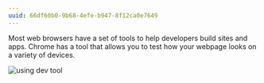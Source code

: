 ```yaml
---
uuid: 66df60b0-9b68-4efe-b947-8f12ca0e7649
---
```


Most web browsers have a set of tools to help developers build sites and apps.
Chrome has a tool that allows you to test how your webpage looks on a variety of devices.
<!-- This video is too zoomed out - redo it  -->
![using dev tool](https://cl.ly/0W2b473e3o3Y/Screen%20Recording%202017-09-24%20at%2008.07%20PM.gif)
